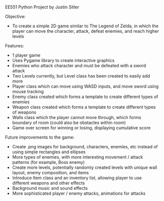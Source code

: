 EE551 Python Project by Justin Sitler

Objective:
- To create a simple 2D game similar to The Legend of Zelda, in which the player can move the character, attack,
defeat enemies, and reach higher levels

Features:
- 1 player game
- Uses Pygame library to create interactive graphics
- Enemies who attack character and must be defeated with a sword attack
- Two Levels currently, but Level class has been created to easily add more
- Player class which can move using WASD inputs, and move sword using mouse tracking
- Enemy class created which forms a template to create different types of enemies
- Weapon class created which forms a template to create different types of weapons
- Walls class which the player cannot move through, which forms boundary of room (could also be obstacles within room)
- Game over screen for winning or losing, displaying cumulative score

Future improvements to the game:
- Create .png images for background, characters, enemies, etc instead of using simple rectangles and ellipses
- More types of enemies, with more interesting movement / attack patterns (for example, Boss enemy)
- Create more levels, potentially randomly created levels with unique wall layout, enemy composition, and items
- Introduce Item class and an inventory list, allowing player to use different weapons and other effects
- Background music and sound effects
- More sophisticated player / enemy attacks, animations for attacks